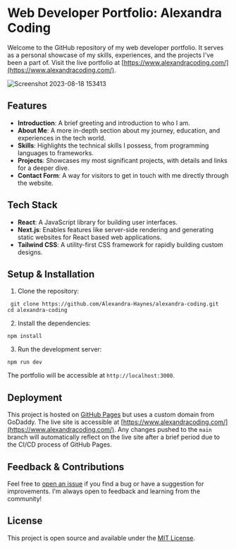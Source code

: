 # Web Developer Portfolio: Alexandra Coding

Welcome to the GitHub repository of my web developer portfolio. It serves as a personal showcase of my skills, experiences, and the projects I've been a part of. Visit the live portfolio at [https://www.alexandracoding.com/](https://www.alexandracoding.com/).


![Screenshot 2023-08-18 153413](https://github.com/Alexandra-Haynes/alexandra-coding/assets/113944962/f47645be-d136-479a-a79d-7a5948febf27)

## Features

- **Introduction**: A brief greeting and introduction to who I am.
- **About Me**: A more in-depth section about my journey, education, and experiences in the tech world.
- **Skills**: Highlights the technical skills I possess, from programming languages to frameworks.
- **Projects**: Showcases my most significant projects, with details and links for a deeper dive.
- **Contact Form**: A way for visitors to get in touch with me directly through the website.

## Tech Stack

- **React**: A JavaScript library for building user interfaces.
- **Next.js**: Enables features like server-side rendering and generating static websites for React based web applications.
- **Tailwind CSS**: A utility-first CSS framework for rapidly building custom designs.

## Setup & Installation

1. Clone the repository:

`
git clone https://github.com/Alexandra-Haynes/alexandra-coding.git` <br>
`cd alexandra-coding`

2. Install the dependencies:

`npm install`

3. Run the development server:

`npm run dev`

The portfolio will be accessible at `http://localhost:3000`.

## Deployment

This project is hosted on [GitHub Pages](https://pages.github.com/) but uses a custom domain from GoDaddy. The live site is accessible at [https://www.alexandracoding.com/](https://www.alexandracoding.com/). Any changes pushed to the `main` branch will automatically reflect on the live site after a brief period due to the CI/CD process of GitHub Pages.

## Feedback & Contributions

Feel free to [open an issue](https://github.com/Alexandra-Haynes/alexandra-coding/issues) if you find a bug or have a suggestion for improvements. I'm always open to feedback and learning from the community!

## License

This project is open source and available under the [MIT License](LICENSE).
